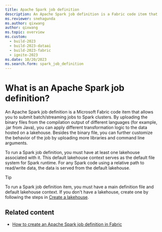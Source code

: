 ```yaml
---
title: Apache Spark job definition
description: An Apache Spark job definition is a Fabric code item that allows you to submit batch or streaming jobs to a Spark cluster.
ms.reviewer: snehagunda
ms.author: qixwang
author: qixwang
ms.topic: overview
ms.custom:
  - build-2023
  - build-2023-dataai
  - build-2023-fabric
  - ignite-2023
ms.date: 10/20/2023
ms.search.form: spark_job_definition
---
```


# What is an Apache Spark job definition?

An Apache Spark job definition is a Microsoft Fabric code item that allows you to submit batch/streaming jobs to Spark clusters. By uploading the binary files from the compilation output of different languages (for example, .jar from Java), you can apply different transformation logic to the data hosted on a lakehouse. Besides the binary file, you can further customize the behavior of the job by uploading more libraries and command line arguments.

To run a Spark job definition, you must have at least one lakehouse associated with it. This default lakehouse context serves as the default file system for Spark runtime. For any Spark code using a relative path to read/write data, the data is served from the default lakehouse.

> [!TIP]
> To run a Spark job definition item, you must have a main definition file and default lakehouse context. If you don't have a lakehouse, create one by following the steps in [Create a lakehouse](../data-engineering/create-lakehouse.md).

## Related content

- [How to create an Apache Spark job definition in Fabric](create-spark-job-definition.md)
